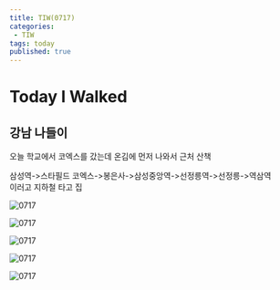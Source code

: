 ```yaml
---
title: TIW(0717)
categories:
 - TIW
tags: today
published: true
---
```

 Today I Walked
 =====
 
 ## 강남 나들이

오늘 학교에서 코엑스를 갔는데  온김에 먼저 나와서 근처 산책   

삼성역->스타필드 코엑스->봉은사->삼성중앙역->선정릉역->선정릉->역삼역  
이러고 지하철 타고 집

![0717](/imges/0717/07171197.jpg)  

![0717](/imges/0717/07171199.jpg)  

![0717](/imges/0717/07171200.jpg)  

![0717](/imges/0717/07171201.jpg)

![0717](/imges/0717/07171214.jpg)
